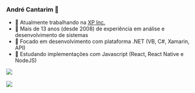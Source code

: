 ### André Cantarim 🖖

- 💼 Atualmente trabalhando na [XP Inc.](https://www.xpinc.com)
- 💪 Mais de 13 anos (desde 2008) de experiência em análise e desenvolvimento de sistemas
- 🔎 Focado em desenvolvimento com plataforma .NET (VB, C#, Xamarin, API)
- 🧠 Estudando implementações com Javascript (React, React Native e NodeJS)

<a href="https://github-readme-stats.vercel.app/api?username=ahcantarim&count_private=true&show_icons=true&hide_border=false">
  <img align="center" src="https://github-readme-stats.vercel.app/api?username=ahcantarim&count_private=true&show_icons=true&hide_border=false" />
</a>

<br />
<br />

<a href="https://github-readme-stats.vercel.app/api/top-langs/?username=ahcantarim">
  <img align="center" src="https://github-readme-stats.vercel.app/api/top-langs/?username=ahcantarim" />
</a>
